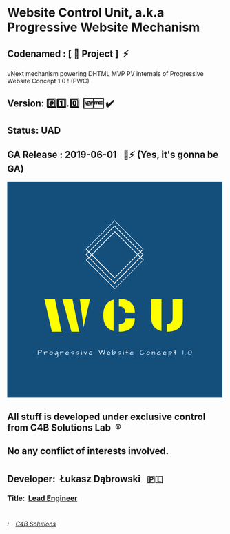 # Website Control Unit, a.k.a Progressive Website Mechanism

## Codenamed : [ :hamburger: Project ] &nbsp;:zap:
vNext mechanism powering DHTML MVP PV internals of Progressive Website Concept 1.0 ! (PWC)

## Version:&nbsp;:hash::one:.:zero:&nbsp;&nbsp;:new::free:&nbsp;:heavy_check_mark:
## Status:&nbsp;UAD
## GA Release : 2019-06-01 &nbsp;&nbsp;:pushpin::zap: (Yes, it's gonna be GA)

![Website Control Unit](/Website_Control_Unit_logo.png)

## All stuff is developed under exclusive control from C4B Solutions Lab &nbsp;:registered:
## No any conflict of interests involved. 
#
## Developer:&nbsp; Łukasz Dąbrowski &nbsp;&nbsp;:poland:
### Title:&nbsp; [Lead Engineer](https://www.google.com "What does a lead engineer do ?")
#
###### :information_source: &nbsp;&nbsp; [C4B Solutions](https://c4b.solutions)
